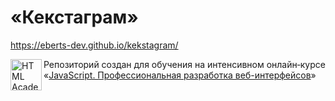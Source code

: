 # «Кекстаграм»

https://eberts-dev.github.io/kekstagram/

<a href="https://htmlacademy.ru/intensive/javascript"><img align="left" width="50" height="50" alt="HTML Academy" src="https://up.htmlacademy.ru/static/img/intensive/javascript/logo-for-github-2.png"></a>

Репозиторий создан для обучения на интенсивном онлайн‑курсе 
«[JavaScript. Профессиональная разработка веб-интерфейсов](https://htmlacademy.ru/intensive/javascript)»
